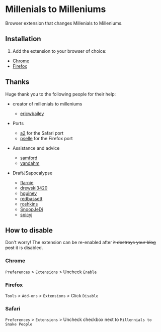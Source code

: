 # Millenials to Milleniums

Browser extension that changes Millenials to Milleniums.

## Installation

1. Add the extension to your browser of choice: 
  - [Chrome](https://chrome.google.com/webstore/detail/millennials-to-millennium/bcgnnchgkbjmpgogdfklkmmbeodhickf)
  - [Firefox](https://addons.mozilla.org/en-US/firefox/addon/millennials-to-millenniums/)



## Thanks

Huge thank you to the following people for their help:

- creator of millenials to milleniums
    - [ericwbailey](https://github.com/ericwbailey)

- Ports
    - [a2](https://github.com/a2) for the Safari port
    - [pselle](https://github.com/pselle) for the Firefox port
- Assistance and advice
    - [samford](https://github.com/samford) 
    - [vandahm](https://github.com/vandahm)
- DraftJSapocalypse 
    - [flarnie](https://github.com/flarnie)
    - [drewski3420](https://github.com/drewski3420)
    - [hguiney](https://github.com/hguiney)
    - [redbassett](https://github.com/redbassett)
    - [roshkins](https://github.com/roshkins)
    - [SnoopJeDi](https://github.com/SnoopJeDi)
    - [spicyj](https://github.com/spicyj)


## How to disable

Don't worry! The extension can be re-enabled after ~~it destroys your blog post~~ it is disabled.

### Chrome

`Preferences` > `Extensions` > Uncheck `Enable`

### Firefox

`Tools` > `Add-ons` > `Extensions` > Click `Disable`

### Safari

`Preferences` > `Extensions` > Uncheck checkbox next to `Millennials to Snake People`

